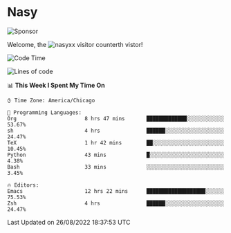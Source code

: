 # Nasy

<!--
<p align="center">
<img height="200" src="https://github-readme-stats.vercel.app/api?username=nasyxx&count_private=true&show_icons=true&theme=dracula&include_all_commits=true"/>
<img height="200" src="https://github-readme-stats.vercel.app/api/top-langs/?username=nasyxx&theme=dracula&hide=html,jupyter+notebook&count_private=true&show_icons=true"/>
</p>

  
----------------
-->

![Sponsor](https://img.shields.io/static/v1.svg?label=Sponsor&message=%E2%9D%A4&logo=GitHub&style=flat&color=pink)
 
Welcome, the ![nasyxx visitor counter](https://count.getloli.com/get/@nasyxx?theme=rule34)th vistor!
 
<!--START_SECTION:waka-->
![Code Time](http://img.shields.io/badge/Code%20Time-2%2C579%20hrs%2035%20mins-blue)

![Lines of code](https://img.shields.io/badge/From%20Hello%20World%20I%27ve%20Written-5%20Million%20lines%20of%20code-blue)

📊 **This Week I Spent My Time On** 

```text
⌚︎ Time Zone: America/Chicago

💬 Programming Languages: 
Org                      8 hrs 47 mins       █████████████░░░░░░░░░░░░   53.67% 
sh                       4 hrs               ██████░░░░░░░░░░░░░░░░░░░   24.47% 
TeX                      1 hr 42 mins        ██░░░░░░░░░░░░░░░░░░░░░░░   10.45% 
Python                   43 mins             █░░░░░░░░░░░░░░░░░░░░░░░░   4.38% 
Bash                     33 mins             ░░░░░░░░░░░░░░░░░░░░░░░░░   3.45%

🔥 Editors: 
Emacs                    12 hrs 22 mins      ███████████████████░░░░░░   75.53% 
Zsh                      4 hrs               ██████░░░░░░░░░░░░░░░░░░░   24.47%

```


 Last Updated on 26/08/2022 18:37:53 UTC
<!--END_SECTION:waka-->

<!-- ![visitors](https://visitor-badge.laobi.icu/badge?page_id=nasyxx.nasyxx) -->
